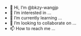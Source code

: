 - 👋 Hi, I’m @bkzy-wangjp
- 👀 I’m interested in ...
- 🌱 I’m currently learning ...
- 💞️ I’m looking to collaborate on ...
- 📫 How to reach me ...

<!---
bkzy-wangjp/bkzy-wangjp is a ✨ special ✨ repository because its `README.md` (this file) appears on your GitHub profile.
You can click the Preview link to take a look at your changes.
--->
